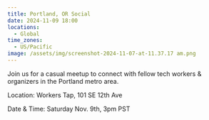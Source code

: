 ```yaml
---
title: Portland, OR Social
date: 2024-11-09 18:00
locations:
  - Global
time_zones:
  - US/Pacific
image: /assets/img/screenshot-2024-11-07-at-11.37.17 am.png
---
```

Join us for a casual meetup to connect with fellow tech workers & organizers in the Portland metro area. 

Location: Workers Tap, 101 SE 12th Ave

Date & Time: Saturday Nov. 9th, 3pm PST
